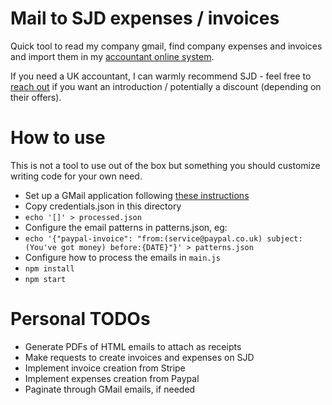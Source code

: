 # Mail to SJD expenses / invoices

Quick tool to read my company gmail, find company expenses and invoices and import them in my [accountant online system](https://sjdaccountancy.com/).

If you need a UK accountant, I can warmly recommend SJD - feel free to [reach out](mailto:hi@framp.me) if you want an introduction / potentially a discount (depending on their offers).

# How to use

This is not a tool to use out of the box but something you should customize writing code for your own need.

- Set up a GMail application following [these instructions](https://developers.google.com/gmail/api/quickstart/nodejs)
- Copy credentials.json in this directory
- `echo '[]' > processed.json`
- Configure the email patterns in patterns.json, eg:
- `echo '{"paypal-invoice": "from:(service@paypal.co.uk) subject:(You've got money) before:{DATE}"}' > patterns.json`
- Configure how to process the emails in `main.js`
- `npm install`
- `npm start`

# Personal TODOs

- Generate PDFs of HTML emails to attach as receipts
- Make requests to create invoices and expenses on SJD
- Implement invoice creation from Stripe
- Implement expenses creation from Paypal
- Paginate through GMail emails, if needed
